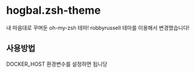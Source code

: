 # hogbal.zsh-theme

내 마음대로 꾸며둔 oh-my-zsh 테마!
robbyrussell 테마를 이용해서 변경했습니다!

## 사용방법
DOCKER_HOST 환경변수를 설정하면 됩니당
